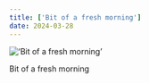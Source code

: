 ```yaml
---
title: ['Bit of a fresh morning']
date: 2024-03-28
---
```


![‘Bit of a fresh morning’](/240328_bit-of-a_counter.jpg)

Bit of a fresh morning
